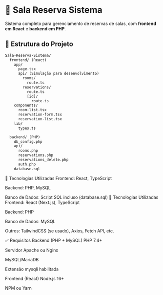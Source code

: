 # 🏢 Sala Reserva Sistema

Sistema completo para gerenciamento de reservas de salas, com **frontend em React** e **backend em PHP**.

## 📂 Estrutura do Projeto

```txt
Sala-Reserva-Sistema/
  frontend/ (React)
    app/
      page.tsx
      api/ (Simulação para desenvolvimento)
        rooms/
          route.ts
        reservations/
          route.ts
          [id]/
            route.ts
    components/
      room-list.tsx
      reservation-form.tsx
      reservation-list.tsx
    lib/
      types.ts

  backend/ (PHP)
    db_config.php
    api/
      rooms.php
      reservations.php
      reservations_delete.php
      auth.php
    database.sql
```
🚀 Tecnologias Utilizadas
Frontend: React, TypeScript

Backend: PHP, MySQL

Banco de Dados: Script SQL incluso (database.sql)
🚀 Tecnologias Utilizadas
Frontend: React (Next.js), TypeScript

Backend: PHP

Banco de Dados: MySQL

Outros: TailwindCSS (se usado), Axios, Fetch API, etc.

✅ Requisitos
Backend (PHP + MySQL)
PHP 7.4+

Servidor Apache ou Nginx

MySQL/MariaDB

Extensão mysqli habilitada

Frontend (React)
Node.js 16+

NPM ou Yarn
